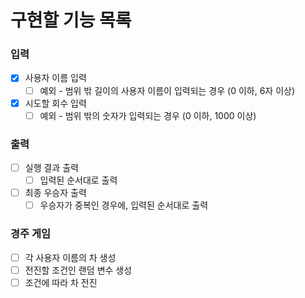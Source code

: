 # 구현할 기능 목록

### 입력

- [x] 사용자 이름 입력
  - [ ] 예외 - 범위 밖 길이의 사용자 이름이 입력되는 경우 (0 이하, 6자 이상)
- [x] 시도할 회수 입력
  - [ ] 예외 - 범위 밖의 숫자가 입력되는 경우 (0 이하, 1000 이상)

### 출력

- [ ] 실행 결과 출력
  - [ ] 입력된 순서대로 출력
- [ ] 최종 우승자 출력
  - [ ] 우승자가 중복인 경우에, 입력된 순서대로 출력

### 경주 게임

- [ ] 각 사용자 이름의 차 생성
- [ ] 전진할 조건인 랜덤 변수 생성
- [ ] 조건에 따라 차 전진